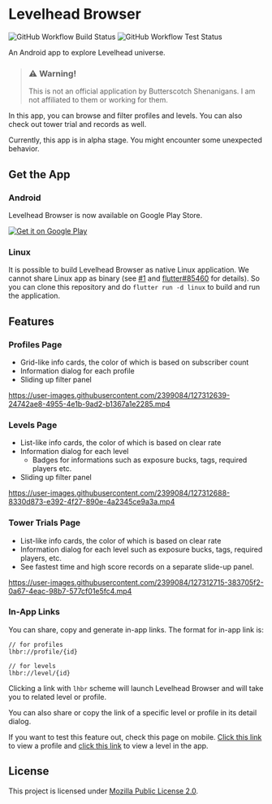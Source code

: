 # Levelhead Browser

![GitHub Workflow Build Status](https://img.shields.io/github/workflow/status/erayerdin/levelheadbrowser/build?style=flat-square&label=build)
![GitHub Workflow Test Status](https://img.shields.io/github/workflow/status/erayerdin/levelheadbrowser/test?style=flat-square&label=tests)

An Android app to explore Levelhead universe.

 > ### ⚠️ Warning!
 >
 > This is not an official application by Butterscotch Shenanigans. I am not affiliated to them or working for them.

In this app, you can browse and filter profiles and levels. You can also check out tower trial and records as well.

Currently, this app is in alpha stage. You might encounter some unexpected behavior.

## Get the App

### Android

Levelhead Browser is now available on Google Play Store.

<a href='https://play.google.com/store/apps/details?id=com.erayerdin.levelheadbrowser&pcampaignid=pcampaignidMKT-Other-global-all-co-prtnr-py-PartBadge-Mar2515-1'><img alt='Get it on Google Play' src='https://play.google.com/intl/en_us/badges/static/images/badges/en_badge_web_generic.png'/></a>

### Linux

It is possible to build Levelhead Browser as native Linux application. We cannot share Linux app as binary (see [#1](https://github.com/erayerdin/levelheadbrowser/issues/1) and [flutter#85460](https://github.com/flutter/flutter/issues/85460) for details). So you can clone this repository and do `flutter run -d linux` to build and run the application.

## Features

### Profiles Page

- Grid-like info cards, the color of which is based on subscriber count
- Information dialog for each profile
- Sliding up filter panel

https://user-images.githubusercontent.com/2399084/127312639-24742ae8-4955-4e1b-9ad2-b1367a1e2285.mp4

### Levels Page

- List-like info cards, the color of which is based on clear rate
- Information dialog for each level
  - Badges for informations such as exposure bucks, tags, required players etc.
- Sliding up filter panel

https://user-images.githubusercontent.com/2399084/127312688-8330d873-e392-4f27-890e-4a2345ce9a3a.mp4

### Tower Trials Page

 - List-like info cards, the color of which is based on clear rate
 - Information dialog for each level such as exposure bucks, tags, required players, etc.
 - See fastest time and high score records on a separate slide-up panel.

https://user-images.githubusercontent.com/2399084/127312715-383705f2-0a67-4eac-98b7-577cf01e5fc4.mp4

### In-App Links

You can share, copy and generate in-app links. The format for in-app link is:

```plain
// for profiles
lhbr://profile/{id}

// for levels
lhbr://level/{id}
```

Clicking a link with `lhbr` scheme will launch Levelhead Browser and will take you to related level or profile.

You can also share or copy the link of a specific level or profile in its detail dialog.

If you want to test this feature out, check this page on mobile. [Click this link](lhbr://profile/bscotch404) to view a profile and [click this link](lhbr://level/th73wtq) to view a level in the app.

## License

This project is licensed under [Mozilla Public License 2.0](https://www.mozilla.org/en-US/MPL/2.0/).
